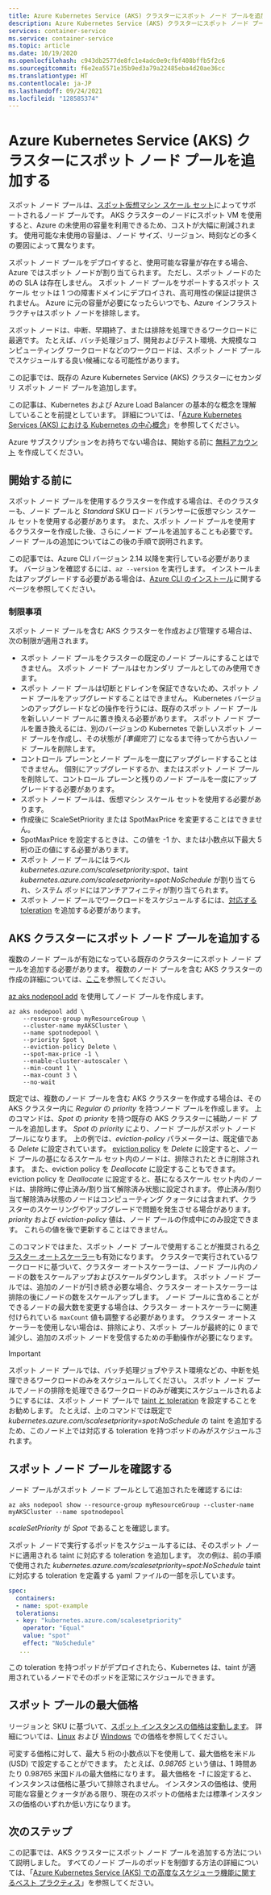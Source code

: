 ```yaml
---
title: Azure Kubernetes Service (AKS) クラスターにスポット ノード プールを追加する
description: Azure Kubernetes Service (AKS) クラスターにスポット ノード プールを追加する方法について説明します。
services: container-service
ms.service: container-service
ms.topic: article
ms.date: 10/19/2020
ms.openlocfilehash: c943db2577de8fc1e4adc0e9cfbf408bffb5f2c6
ms.sourcegitcommit: f6e2ea5571e35b9ed3a79a22485eba4d20ae36cc
ms.translationtype: HT
ms.contentlocale: ja-JP
ms.lasthandoff: 09/24/2021
ms.locfileid: "128585374"
---
```

# <a name="add-a-spot-node-pool-to-an-azure-kubernetes-service-aks-cluster"></a>Azure Kubernetes Service (AKS) クラスターにスポット ノード プールを追加する

スポット ノード プールは、[スポット仮想マシン スケール セット][vmss-spot]によってサポートされるノード プールです。 AKS クラスターのノードにスポット VM を使用すると、Azure の未使用の容量を利用できるため、コストが大幅に削減されます。 使用可能な未使用の容量は、ノード サイズ、リージョン、時刻などの多くの要因によって異なります。

スポット ノード プールをデプロイすると、使用可能な容量が存在する場合、Azure ではスポット ノードが割り当てられます。 ただし、スポット ノードのための SLA は存在しません。 スポット ノード プールをサポートするスポット スケール セットは 1 つの障害ドメインにデプロイされ、高可用性の保証は提供されません。 Azure に元の容量が必要になったらいつでも、Azure インフラストラクチャはスポット ノードを排除します。

スポット ノードは、中断、早期終了、または排除を処理できるワークロードに最適です。 たとえば、バッチ処理ジョブ、開発およびテスト環境、大規模なコンピューティング ワークロードなどのワークロードは、スポット ノード プールでスケジュールする良い候補になる可能性があります。

この記事では、既存の Azure Kubernetes Service (AKS) クラスターにセカンダリ スポット ノード プールを追加します。

この記事は、Kubernetes および Azure Load Balancer の基本的な概念を理解していることを前提としています。 詳細については、「[Azure Kubernetes Services (AKS) における Kubernetes の中心概念][kubernetes-concepts]」を参照してください。

Azure サブスクリプションをお持ちでない場合は、開始する前に [無料アカウント](https://azure.microsoft.com/free/?WT.mc_id=A261C142F) を作成してください。

## <a name="before-you-begin"></a>開始する前に

スポット ノード プールを使用するクラスターを作成する場合は、そのクラスターも、ノード プールと *Standard* SKU ロード バランサーに仮想マシン スケール セットを使用する必要があります。 また、スポット ノード プールを使用するクラスターを作成した後、さらにノード プールを追加することも必要です。 ノード プールの追加についてはこの後の手順で説明されます。

この記事では、Azure CLI バージョン 2.14 以降を実行している必要があります。 バージョンを確認するには、`az --version` を実行します。 インストールまたはアップグレードする必要がある場合は、[Azure CLI のインストール][azure-cli-install]に関するページを参照してください。

### <a name="limitations"></a>制限事項

スポット ノード プールを含む AKS クラスターを作成および管理する場合は、次の制限が適用されます。

* スポット ノード プールをクラスターの既定のノード プールにすることはできません。 スポット ノード プールはセカンダリ プールとしてのみ使用できます。
* スポット ノード プールは切断とドレインを保証できないため、スポット ノード プールをアップグレードすることはできません。 Kubernetes バージョンのアップグレードなどの操作を行うには、既存のスポット ノード プールを新しいノード プールに置き換える必要があります。 スポット ノード プールを置き換えるには、別のバージョンの Kubernetes で新しいスポット ノード プールを作成し、その状態が *[準備完了]* になるまで待ってから古いノード プールを削除します。
* コントロール プレーンとノード プールを一度にアップグレードすることはできません。 個別にアップグレードするか、またはスポット ノード プールを削除して、コントロール プレーンと残りのノード プールを一度にアップグレードする必要があります。
* スポット ノード プールは、仮想マシン スケール セットを使用する必要があります。
* 作成後に ScaleSetPriority または SpotMaxPrice を変更することはできません。
* SpotMaxPrice を設定するときは、この値を -1 か、または小数点以下最大 5 桁の正の値にする必要があります。
* スポット ノード プールにはラベル *kubernetes.azure.com/scalesetpriority:spot*、taint *kubernetes.azure.com/scalesetpriority=spot:NoSchedule* が割り当てられ、システム ポッドにはアンチアフィニティが割り当てられます。
* スポット ノード プールでワークロードをスケジュールするには、[対応する toleration][spot-toleration] を追加する必要があります。

## <a name="add-a-spot-node-pool-to-an-aks-cluster"></a>AKS クラスターにスポット ノード プールを追加する

複数のノード プールが有効になっている既存のクラスターにスポット ノード プールを追加する必要があります。 複数のノード プールを含む AKS クラスターの作成の詳細については、[ここ][use-multiple-node-pools]を参照してください。

[az aks nodepool add][az-aks-nodepool-add] を使用してノード プールを作成します。
```azurecli-interactive
az aks nodepool add \
    --resource-group myResourceGroup \
    --cluster-name myAKSCluster \
    --name spotnodepool \
    --priority Spot \
    --eviction-policy Delete \
    --spot-max-price -1 \
    --enable-cluster-autoscaler \
    --min-count 1 \
    --max-count 3 \
    --no-wait
```

既定では、複数のノード プールを含む AKS クラスターを作成する場合は、その AKS クラスター内に *Regular* の *priority* を持つノード プールを作成します。 上のコマンドは、*Spot* の *priority* を持つ既存の AKS クラスターに補助ノード プールを追加します。 *Spot* の *priority* により、ノード プールがスポット ノード プールになります。 上の例では、*eviction-policy* パラメーターは、既定値である *Delete* に設定されています。 [eviction policy][eviction-policy] を *Delete* に設定すると、ノード プールの基になるスケール セット内のノードは、排除されたときに削除されます。 また、eviction policy を *Deallocate* に設定することもできます。 eviction policy を *Deallocate* に設定すると、基になるスケール セット内のノードは、排除時に停止済み/割り当て解除済み状態に設定されます。 停止済み/割り当て解除済み状態のノードはコンピューティング クォータには含まれず、クラスターのスケーリングやアップグレードで問題を発生させる場合があります。 *priority* および *eviction-policy* 値は、ノード プールの作成中にのみ設定できます。 これらの値を後で更新することはできません。

このコマンドではまた、スポット ノード プールで使用することが推奨される[クラスター オートスケーラー][cluster-autoscaler]も有効になります。 クラスターで実行されているワークロードに基づいて、クラスター オートスケーラーは、ノード プール内のノードの数をスケールアップおよびスケールダウンします。 スポット ノード プールでは、追加のノードが引き続き必要な場合、クラスター オートスケーラーは排除の後にノードの数をスケールアップします。 ノード プールに含めることができるノードの最大数を変更する場合は、クラスター オートスケーラーに関連付けられている `maxCount` 値も調整する必要があります。 クラスター オートスケーラーを使用しない場合は、排除により、スポット プールが最終的に 0 まで減少し、追加のスポット ノードを受信するための手動操作が必要になります。

> [!Important]
> スポット ノード プールでは、バッチ処理ジョブやテスト環境などの、中断を処理できるワークロードのみをスケジュールしてください。 スポット ノード プールでノードの排除を処理できるワークロードのみが確実にスケジュールされるようにするには、スポット ノード プールで [taint と toleration][taints-tolerations] を設定することをお勧めします。 たとえば、上のコマンドでは既定で *kubernetes.azure.com/scalesetpriority=spot:NoSchedule* の taint を追加するため、このノード上では対応する toleration を持つポッドのみがスケジュールされます。

## <a name="verify-the-spot-node-pool"></a>スポット ノード プールを確認する

ノード プールがスポット ノード プールとして追加されたを確認するには:

```azurecli
az aks nodepool show --resource-group myResourceGroup --cluster-name myAKSCluster --name spotnodepool
```

*scaleSetPriority* が *Spot* であることを確認します。

スポット ノードで実行するポッドをスケジュールするには、そのスポット ノードに適用される taint に対応する toleration を追加します。 次の例は、前の手順で使用された *kubernetes.azure.com/scalesetpriority=spot:NoSchedule* taint に対応する toleration を定義する yaml ファイルの一部を示しています。

```yaml
spec:
  containers:
  - name: spot-example
  tolerations:
  - key: "kubernetes.azure.com/scalesetpriority"
    operator: "Equal"
    value: "spot"
    effect: "NoSchedule"
   ...
```

この toleration を持つポッドがデプロイされたら、Kubernetes は、taint が適用されているノードでそのポッドを正常にスケジュールできます。

## <a name="max-price-for-a-spot-pool"></a>スポット プールの最大価格
リージョンと SKU に基づいて、[スポット インスタンスの価格は変動します][pricing-spot]。 詳細については、[Linux][pricing-linux] および [Windows][pricing-windows] での価格を参照してください。

可変する価格に対して、最大 5 桁の小数点以下を使用して、最大価格を米ドル (USD) で設定することができます。 たとえば、*0.98765* という値は、1 時間あたり 0.98765 米国ドルの最大価格になります。 最大価格を *-1* に設定すると、インスタンスは価格に基づいて排除されません。 インスタンスの価格は、使用可能な容量とクォータがある限り、現在のスポットの価格または標準インスタンスの価格のいずれか低い方になります。

## <a name="next-steps"></a>次のステップ

この記事では、AKS クラスターにスポット ノード プールを追加する方法について説明しました。 すべてのノード プールのポッドを制御する方法の詳細については、「[Azure Kubernetes Service (AKS) での高度なスケジューラ機能に関するベスト プラクティス][operator-best-practices-advanced-scheduler]」を参照してください。

<!-- LINKS - External -->
[kubernetes-services]: https://kubernetes.io/docs/concepts/services-networking/service/

<!-- LINKS - Internal -->
[aks-support-policies]: support-policies.md
[aks-faq]: faq.md
[azure-cli-install]: /cli/azure/install-azure-cli
[az-aks-nodepool-add]: /cli/azure/aks/nodepool#az_aks_nodepool_add
[cluster-autoscaler]: cluster-autoscaler.md
[eviction-policy]: ../virtual-machine-scale-sets/use-spot.md#eviction-policy
[kubernetes-concepts]: concepts-clusters-workloads.md
[operator-best-practices-advanced-scheduler]: operator-best-practices-advanced-scheduler.md
[pricing-linux]: https://azure.microsoft.com/pricing/details/virtual-machine-scale-sets/linux/
[pricing-spot]: ../virtual-machine-scale-sets/use-spot.md#pricing
[pricing-windows]: https://azure.microsoft.com/pricing/details/virtual-machine-scale-sets/windows/
[spot-toleration]: #verify-the-spot-node-pool
[taints-tolerations]: operator-best-practices-advanced-scheduler.md#provide-dedicated-nodes-using-taints-and-tolerations
[use-multiple-node-pools]: use-multiple-node-pools.md
[vmss-spot]: ../virtual-machine-scale-sets/use-spot.md
